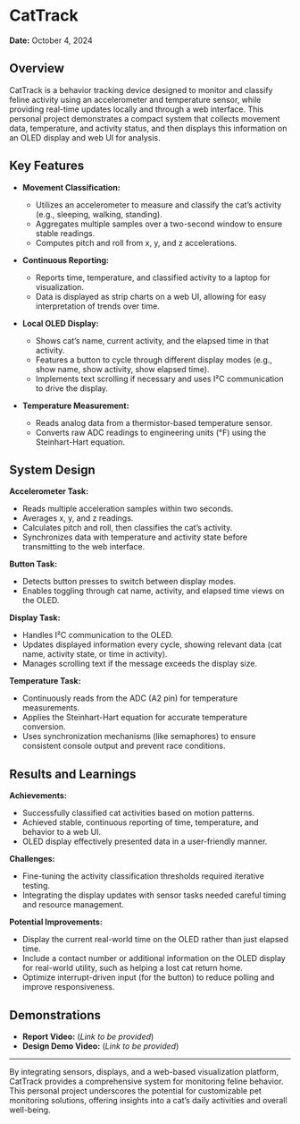 # CatTrack

**Date:** October 4, 2024

## Overview
CatTrack is a behavior tracking device designed to monitor and classify feline activity using an accelerometer and temperature sensor, while providing real-time updates locally and through a web interface. This personal project demonstrates a compact system that collects movement data, temperature, and activity status, and then displays this information on an OLED display and web UI for analysis.

## Key Features

- **Movement Classification:**
  - Utilizes an accelerometer to measure and classify the cat’s activity (e.g., sleeping, walking, standing).
  - Aggregates multiple samples over a two-second window to ensure stable readings.
  - Computes pitch and roll from x, y, and z accelerations.

- **Continuous Reporting:**
  - Reports time, temperature, and classified activity to a laptop for visualization.
  - Data is displayed as strip charts on a web UI, allowing for easy interpretation of trends over time.
  
- **Local OLED Display:**
  - Shows cat’s name, current activity, and the elapsed time in that activity.
  - Features a button to cycle through different display modes (e.g., show name, show activity, show elapsed time).
  - Implements text scrolling if necessary and uses I²C communication to drive the display.

- **Temperature Measurement:**
  - Reads analog data from a thermistor-based temperature sensor.
  - Converts raw ADC readings to engineering units (°F) using the Steinhart-Hart equation.

## System Design

**Accelerometer Task:**
- Reads multiple acceleration samples within two seconds.
- Averages x, y, and z readings.
- Calculates pitch and roll, then classifies the cat’s activity.
- Synchronizes data with temperature and activity state before transmitting to the web interface.

**Button Task:**
- Detects button presses to switch between display modes.
- Enables toggling through cat name, activity, and elapsed time views on the OLED.

**Display Task:**
- Handles I²C communication to the OLED.
- Updates displayed information every cycle, showing relevant data (cat name, activity state, or time in activity).
- Manages scrolling text if the message exceeds the display size.

**Temperature Task:**
- Continuously reads from the ADC (A2 pin) for temperature measurements.
- Applies the Steinhart-Hart equation for accurate temperature conversion.
- Uses synchronization mechanisms (like semaphores) to ensure consistent console output and prevent race conditions.

## Results and Learnings

**Achievements:**
- Successfully classified cat activities based on motion patterns.
- Achieved stable, continuous reporting of time, temperature, and behavior to a web UI.
- OLED display effectively presented data in a user-friendly manner.

**Challenges:**
- Fine-tuning the activity classification thresholds required iterative testing.
- Integrating the display updates with sensor tasks needed careful timing and resource management.

**Potential Improvements:**
- Display the current real-world time on the OLED rather than just elapsed time.
- Include a contact number or additional information on the OLED display for real-world utility, such as helping a lost cat return home.
- Optimize interrupt-driven input (for the button) to reduce polling and improve responsiveness.

## Demonstrations

- **Report Video:** (*Link to be provided*)
- **Design Demo Video:** (*Link to be provided*)

---

By integrating sensors, displays, and a web-based visualization platform, CatTrack provides a comprehensive system for monitoring feline behavior. This personal project underscores the potential for customizable pet monitoring solutions, offering insights into a cat’s daily activities and overall well-being.
